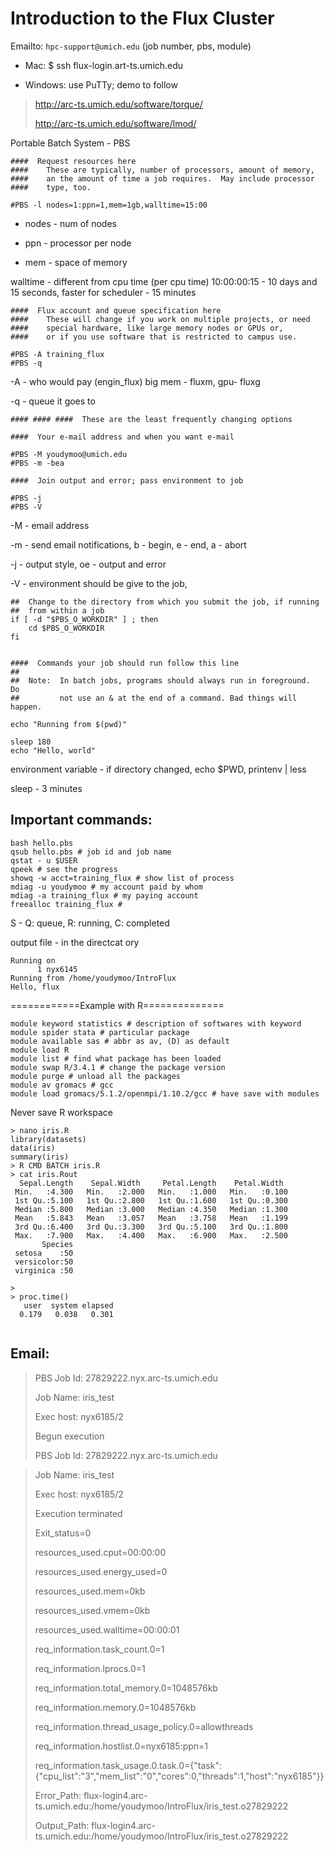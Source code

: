 # Introduction to the Flux Cluster

Emailto: `hpc-support@umich.edu` (job number, pbs, module)

- Mac: $ ssh flux-login.art-ts.umich.edu

- Windows: use PuTTy; demo to follow

> http://arc-ts.umich.edu/software/torque/
>
> http://arc-ts.umich.edu/software/lmod/

Portable Batch System - PBS

```
####  Request resources here
####    These are typically, number of processors, amount of memory,
####    an the amount of time a job requires.  May include processor
####    type, too.

#PBS -l nodes=1:ppn=1,mem=1gb,walltime=15:00
```

- nodes - num of nodes

- ppn - processor per node

- mem - space of memory

walltime - different from cpu time (per cpu time) 10:00:00:15 - 10 days and 15 seconds, faster for scheduler - 15 minutes

```
####  Flux account and queue specification here
####    These will change if you work on multiple projects, or need
####    special hardware, like large memory nodes or GPUs or,
####    or if you use software that is restricted to campus use.

#PBS -A training_flux
#PBS -q
```

-A - who would pay (engin_flux) big mem - fluxm, gpu- fluxg

-q - queue it goes to

```
#### #### ####  These are the least frequently changing options

####  Your e-mail address and when you want e-mail

#PBS -M youdymoo@umich.edu
#PBS -m -bea

####  Join output and error; pass environment to job

#PBS -j
#PBS -V
```

-M - email address

-m - send email notifications, b - begin, e - end, a - abort

-j - output style, oe - output and error

-V - environment should be give to the job, 

```
##  Change to the directory from which you submit the job, if running
##  from within a job
if [ -d "$PBS_O_WORKDIR" ] ; then
    cd $PBS_O_WORKDIR
fi


####  Commands your job should run follow this line
##
##  Note:  In batch jobs, programs should always run in foreground.  Do
##         not use an & at the end of a command. Bad things will happen.

echo "Running from $(pwd)"

sleep 180
echo "Hello, world"
```

environment variable - if directory changed, echo $PWD, printenv | less

sleep - 3 minutes

## Important commands:
```
bash hello.pbs
qsub hello.pbs # job id and job name
qstat - u $USER 
qpeek # see the progress
showq -w acct=training_flux # show list of process
mdiag -u youdymoo # my account paid by whom
mdiag -a training_flux # my paying account
freealloc training_flux # 
```

S - Q: queue, R: running, C: completed

output file - in the directcat ory

```
Running on
      1 nyx6145
Running from /home/youdymoo/IntroFlux
Hello, flux
```

============Example with R==============
```
module keyword statistics # description of softwares with keyword
module spider stata # particular package
module available sas # abbr as av, (D) as default
module load R
module list # find what package has been loaded
module swap R/3.4.1 # change the package version
module purge # unload all the packages
module av gromacs # gcc
module load gromacs/5.1.2/openmpi/1.10.2/gcc # have save with modules
```

Never save R workspace

```
> nano iris.R
library(datasets)
data(iris)
summary(iris)
> R CMD BATCH iris.R
> cat iris.Rout
  Sepal.Length    Sepal.Width     Petal.Length    Petal.Width
 Min.   :4.300   Min.   :2.000   Min.   :1.000   Min.   :0.100
 1st Qu.:5.100   1st Qu.:2.800   1st Qu.:1.600   1st Qu.:0.300
 Median :5.800   Median :3.000   Median :4.350   Median :1.300
 Mean   :5.843   Mean   :3.057   Mean   :3.758   Mean   :1.199
 3rd Qu.:6.400   3rd Qu.:3.300   3rd Qu.:5.100   3rd Qu.:1.800
 Max.   :7.900   Max.   :4.400   Max.   :6.900   Max.   :2.500
       Species
 setosa    :50
 versicolor:50
 virginica :50

>
> proc.time()
   user  system elapsed
  0.179   0.038   0.301
  
```


## Email:
> PBS Job Id: 27829222.nyx.arc-ts.umich.edu
>
> Job Name:   iris_test
>
> Exec host:  nyx6185/2
>
> Begun execution
>
> PBS Job Id: 27829222.nyx.arc-ts.umich.edu

> Job Name:   iris_test
>
> Exec host:  nyx6185/2
>
> Execution terminated
>
> Exit_status=0
>
> resources_used.cput=00:00:00
>
> resources_used.energy_used=0
>
> resources_used.mem=0kb
>
> resources_used.vmem=0kb
>
> resources_used.walltime=00:00:01
>
> req_information.task_count.0=1
>
> req_information.lprocs.0=1
>
> req_information.total_memory.0=1048576kb
>
> req_information.memory.0=1048576kb
>
> req_information.thread_usage_policy.0=allowthreads
>
> req_information.hostlist.0=nyx6185:ppn=1
>
> req_information.task_usage.0.task.0={"task":{"cpu_list":"3","mem_list":"0","cores":0,"threads":1,"host":"nyx6185"}}
>
> Error_Path: flux-login4.arc-ts.umich.edu:/home/youdymoo/IntroFlux/iris_test.o27829222
>
> Output_Path: flux-login4.arc-ts.umich.edu:/home/youdymoo/IntroFlux/iris_test.o27829222
